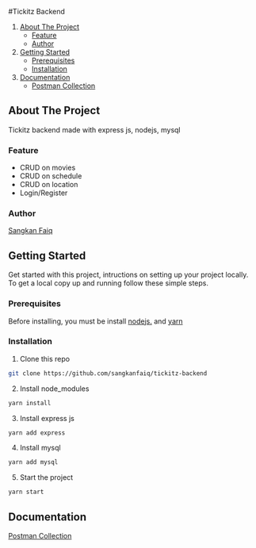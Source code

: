 #Tickitz Backend

<ol>
    <li>
      <a href="#about-the-project">About The Project</a>
      <ul>
        <li><a href="#feature">Feature</a></li>
        <li><a href="#feature">Author</a></li>
      </ul>
    </li>
    <li>
      <a href="#getting-started">Getting Started</a>
      <ul>
        <li><a href="#prerequisites">Prerequisites</a></li>
        <li><a href="#installation">Installation</a></li>
      </ul>
    </li>
  <li>
      <a href="#documentation">Documentation</a>
      <ul>
        <li><a href="#postman">Postman Collection</a></li>
      </ul>
    </li>
</ol>

## About The Project
Tickitz backend made with express js, nodejs, mysql

### Feature
- CRUD on movies
- CRUD on schedule
- CRUD on location
- Login/Register

### Author
[Sangkan Faiq](https://github.com/sangkanfaiq)

## Getting Started

Get started with this project, intructions on setting up your project locally.<br />
To get a local copy up and running follow these simple steps.
### Prerequisites

Before installing, you must be install [nodejs.](https://nodejs.org) and [yarn](https://yarnpkg.com/getting-started/install)
### Installation

1. Clone this repo
 
```sh
git clone https://github.com/sangkanfaiq/tickitz-backend
```
2. Install node_modules

```sh
yarn install
```
3. Install express js

```sh
yarn add express
```
4. Install mysql

```sh
yarn add mysql
```
5. Start the project

```sh
yarn start
```

## Documentation

[Postman Collection](https://documenter.getpostman.com/view/20407154/UzBqqRBN)

